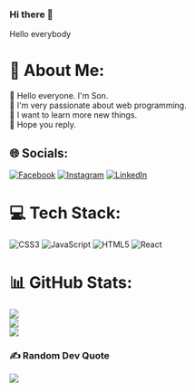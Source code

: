 ### Hi there 👋
Hello everybody

# 💫 About Me:
🔭 Hello everyone. I'm Son.<br>👯 I'm very passionate about web programming.<br>🌱 I want to learn more new things.<br>🤝 Hope you reply.<br>


## 🌐 Socials:
[![Facebook](https://img.shields.io/badge/Facebook-%231877F2.svg?logo=Facebook&logoColor=white)](https://facebook.com/https://www.facebook.com/minhson8902/) [![Instagram](https://img.shields.io/badge/Instagram-%23E4405F.svg?logo=Instagram&logoColor=white)](https://instagram.com/https://www.instagram.com/minhson_8902/) [![LinkedIn](https://img.shields.io/badge/LinkedIn-%230077B5.svg?logo=linkedin&logoColor=white)](https://linkedin.com/in/https://www.linkedin.com/in/minhsondev/) 

# 💻 Tech Stack:
![CSS3](https://img.shields.io/badge/css3-%231572B6.svg?style=for-the-badge&logo=css3&logoColor=white) ![JavaScript](https://img.shields.io/badge/javascript-%23323330.svg?style=for-the-badge&logo=javascript&logoColor=%23F7DF1E) ![HTML5](https://img.shields.io/badge/html5-%23E34F26.svg?style=for-the-badge&logo=html5&logoColor=white) ![React](https://img.shields.io/badge/react-%2320232a.svg?style=for-the-badge&logo=react&logoColor=%2361DAFB)
# 📊 GitHub Stats:
![](https://github-readme-stats.vercel.app/api?username=MinhSon8902&theme=dark&hide_border=false&include_all_commits=true&count_private=true)<br/>
![](https://github-readme-streak-stats.herokuapp.com/?user=MinhSon8902&theme=dark&hide_border=false)<br/>
![](https://github-readme-stats.vercel.app/api/top-langs/?username=MinhSon8902&theme=dark&hide_border=false&include_all_commits=true&count_private=true&layout=compact)

### ✍️ Random Dev Quote
![](https://quotes-github-readme.vercel.app/api?type=horizontal&theme=radical)
